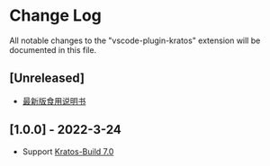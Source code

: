 # Change Log

All notable changes to the "vscode-plugin-kratos" extension will be documented in this file.

## [Unreleased]
- [最新版食用说明书](https://github.com/ChrisLv-CN/YRDynamicPatcher-Kratos/blob/main/DynamicPatcher/Kratos%E9%A3%9F%E7%94%A8%E8%AF%B4%E6%98%8E%E4%B9%A6.ini)

## [1.0.0] - 2022-3-24
- Support [Kratos-Build 7.0](https://github.com/ChrisLv-CN/YRDynamicPatcher-Kratos/releases/tag/v0.7)


